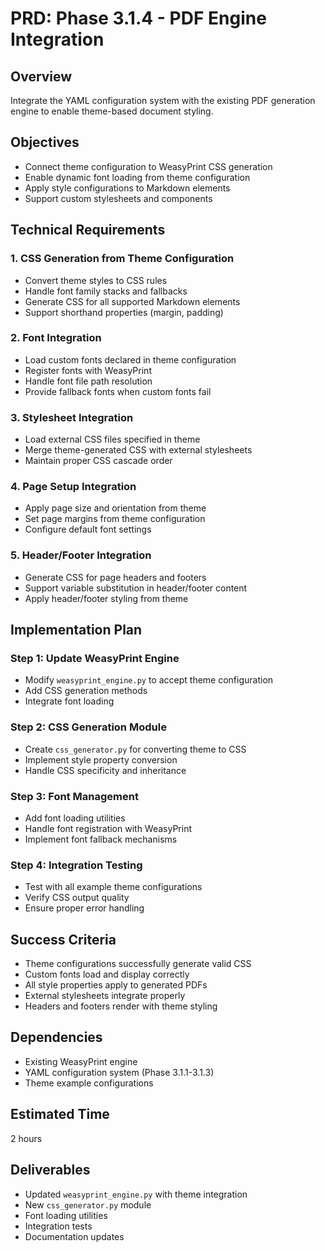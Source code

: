# PRD: Phase 3.1.4 - PDF Engine Integration

## Overview
Integrate the YAML configuration system with the existing PDF generation engine to enable theme-based document styling.

## Objectives
- Connect theme configuration to WeasyPrint CSS generation
- Enable dynamic font loading from theme configuration
- Apply style configurations to Markdown elements
- Support custom stylesheets and components

## Technical Requirements

### 1. CSS Generation from Theme Configuration
- Convert theme styles to CSS rules
- Handle font family stacks and fallbacks
- Generate CSS for all supported Markdown elements
- Support shorthand properties (margin, padding)

### 2. Font Integration
- Load custom fonts declared in theme configuration
- Register fonts with WeasyPrint
- Handle font file path resolution
- Provide fallback fonts when custom fonts fail

### 3. Stylesheet Integration
- Load external CSS files specified in theme
- Merge theme-generated CSS with external stylesheets
- Maintain proper CSS cascade order

### 4. Page Setup Integration
- Apply page size and orientation from theme
- Set page margins from theme configuration
- Configure default font settings

### 5. Header/Footer Integration
- Generate CSS for page headers and footers
- Support variable substitution in header/footer content
- Apply header/footer styling from theme

## Implementation Plan

### Step 1: Update WeasyPrint Engine
- Modify `weasyprint_engine.py` to accept theme configuration
- Add CSS generation methods
- Integrate font loading

### Step 2: CSS Generation Module
- Create `css_generator.py` for converting theme to CSS
- Implement style property conversion
- Handle CSS specificity and inheritance

### Step 3: Font Management
- Add font loading utilities
- Handle font registration with WeasyPrint
- Implement font fallback mechanisms

### Step 4: Integration Testing
- Test with all example theme configurations
- Verify CSS output quality
- Ensure proper error handling

## Success Criteria
- Theme configurations successfully generate valid CSS
- Custom fonts load and display correctly
- All style properties apply to generated PDFs
- External stylesheets integrate properly
- Headers and footers render with theme styling

## Dependencies
- Existing WeasyPrint engine
- YAML configuration system (Phase 3.1.1-3.1.3)
- Theme example configurations

## Estimated Time
2 hours

## Deliverables
- Updated `weasyprint_engine.py` with theme integration
- New `css_generator.py` module
- Font loading utilities
- Integration tests
- Documentation updates 